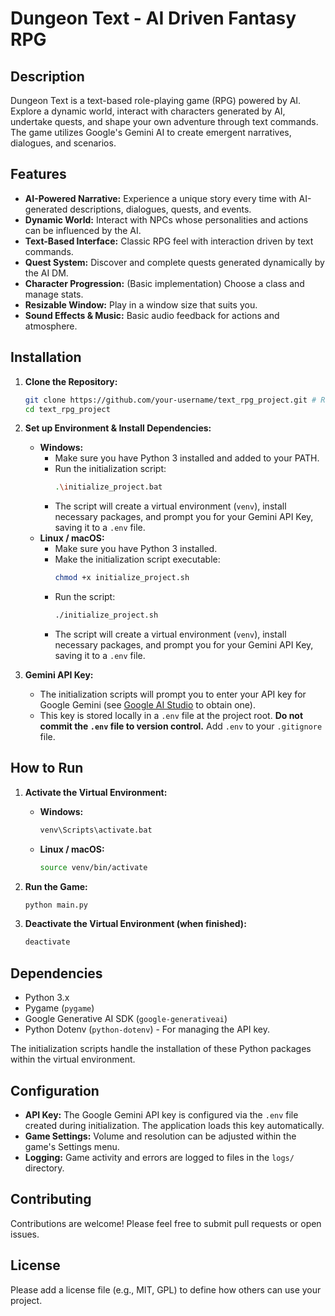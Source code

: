 # Dungeon Text - AI Driven Fantasy RPG

## Description

Dungeon Text is a text-based role-playing game (RPG) powered by AI. Explore a dynamic world, interact with characters generated by AI, undertake quests, and shape your own adventure through text commands. The game utilizes Google's Gemini AI to create emergent narratives, dialogues, and scenarios.

## Features

*   **AI-Powered Narrative:** Experience a unique story every time with AI-generated descriptions, dialogues, quests, and events.
*   **Dynamic World:** Interact with NPCs whose personalities and actions can be influenced by the AI.
*   **Text-Based Interface:** Classic RPG feel with interaction driven by text commands.
*   **Quest System:** Discover and complete quests generated dynamically by the AI DM.
*   **Character Progression:** (Basic implementation) Choose a class and manage stats.
*   **Resizable Window:** Play in a window size that suits you.
*   **Sound Effects & Music:** Basic audio feedback for actions and atmosphere.

## Installation

1.  **Clone the Repository:**
    ```bash
    git clone https://github.com/your-username/text_rpg_project.git # Replace with your repo URL
    cd text_rpg_project
    ```

2.  **Set up Environment & Install Dependencies:**
    *   **Windows:**
        *   Make sure you have Python 3 installed and added to your PATH.
        *   Run the initialization script:
            ```bash
            .\initialize_project.bat
            ```
        *   The script will create a virtual environment (`venv`), install necessary packages, and prompt you for your Gemini API Key, saving it to a `.env` file.
    *   **Linux / macOS:**
        *   Make sure you have Python 3 installed.
        *   Make the initialization script executable:
            ```bash
            chmod +x initialize_project.sh
            ```
        *   Run the script:
            ```bash
            ./initialize_project.sh
            ```
        *   The script will create a virtual environment (`venv`), install necessary packages, and prompt you for your Gemini API Key, saving it to a `.env` file.

3.  **Gemini API Key:**
    *   The initialization scripts will prompt you to enter your API key for Google Gemini (see [Google AI Studio](https://aistudio.google.com/app/apikey) to obtain one).
    *   This key is stored locally in a `.env` file at the project root. **Do not commit the `.env` file to version control.** Add `.env` to your `.gitignore` file.

## How to Run

1.  **Activate the Virtual Environment:**
    *   **Windows:**
        ```bash
        venv\Scripts\activate.bat
        ```
    *   **Linux / macOS:**
        ```bash
        source venv/bin/activate
        ```

2.  **Run the Game:**
    ```bash
    python main.py
    ```

3.  **Deactivate the Virtual Environment (when finished):**
    ```bash
    deactivate
    ```

## Dependencies

*   Python 3.x
*   Pygame (`pygame`)
*   Google Generative AI SDK (`google-generativeai`)
*   Python Dotenv (`python-dotenv`) - For managing the API key.

The initialization scripts handle the installation of these Python packages within the virtual environment.

## Configuration

*   **API Key:** The Google Gemini API key is configured via the `.env` file created during initialization. The application loads this key automatically.
*   **Game Settings:** Volume and resolution can be adjusted within the game's Settings menu.
*   **Logging:** Game activity and errors are logged to files in the `logs/` directory.

## Contributing

Contributions are welcome! Please feel free to submit pull requests or open issues.

## License

Please add a license file (e.g., MIT, GPL) to define how others can use your project.
